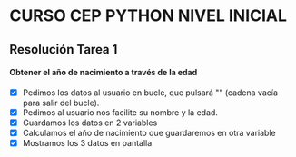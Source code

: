 # CURSO CEP PYTHON NIVEL INICIAL
## Resolución Tarea 1
#### Obtener el año de nacimiento a través de la edad

- [x] Pedimos los datos al usuario en bucle, que pulsará "" (cadena vacía para salir del bucle).
- [x] Pedimos al usuario nos facilite su nombre y la edad.
- [x] Guardamos los datos en 2 variables
- [x] Calculamos el año de nacimiento que guardaremos en otra variable
- [x] Mostramos los 3 datos en pantalla
